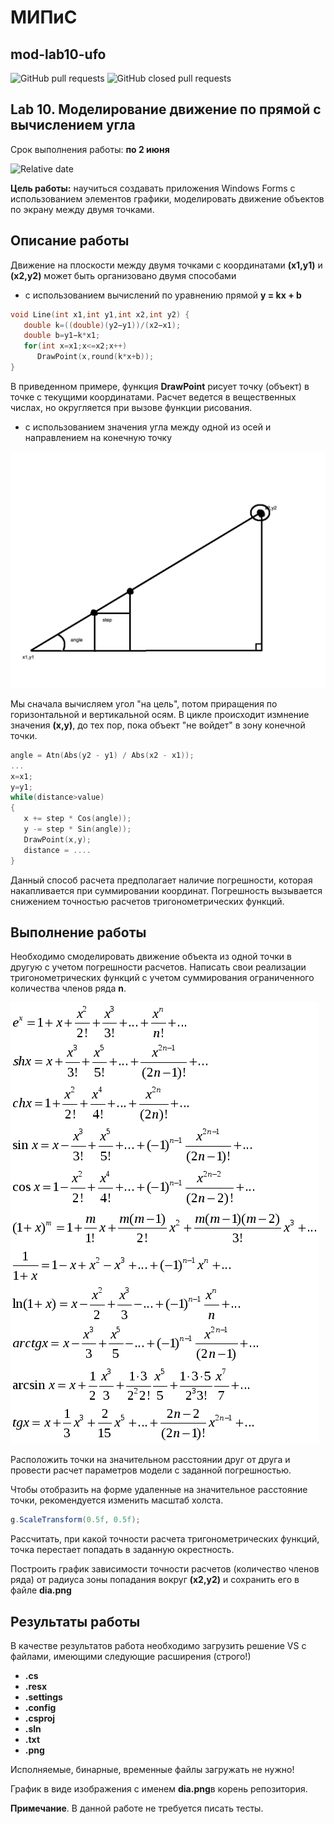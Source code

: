 # МИПиС
## mod-lab10-ufo

![GitHub pull requests](https://img.shields.io/github/issues-pr/UNN-IASR/mod-lab10-ufo)
![GitHub closed pull requests](https://img.shields.io/github/issues-pr-closed/UNN-IASR/mod-lab10-ufo)

## Lab 10. Моделирование движение по прямой с вычислением угла

Срок выполнения работы: **по 2 июня**

![Relative date](https://img.shields.io/date/1717362000)

**Цель работы:** научиться создавать приложения Windows Forms с использованием элементов графики, моделировать движение объектов по экрану между двумя точками.

## Описание работы

Движение на плоскости между двумя точками с координатами **(x1,y1)** и **(x2,y2)** может быть организовано двумя способами

- с использованием вычислений по уравнению прямой **y = kx + b**

```cpp
void Line(int x1,int y1,int x2,int y2) {
   double k=((double)(y2−y1))/(x2−x1); 
   double b=y1−k*x1;
   for(int x=x1;x<=x2;x++)
      DrawPoint(x,round(k*x+b));
} 
```
В приведенном примере, функция **DrawPoint** рисует точку (объект) в точке с текущими координатами. Расчет ведется в вещественных числах, но округляется при вызове функции рисования.

- с использованием значения угла между одной из осей и направлением на конечную точку

![](images/angle.png)

Мы сначала вычисляем угол "на цель", потом приращения по горизонтальной и вертикальной осям. В цикле происходит измнение значения **(x,y)**, до тех пор, пока объект "не войдет" в зону конечной точки. 

```cpp
angle = Atn(Abs(y2 - y1) / Abs(x2 - x1));
...
x=x1;
y=y1;
while(distance>value)
{
   x += step * Cos(angle));
   y -= step * Sin(angle));
   DrawPoint(x,y);
   distance = ....
}
```
Данный способ расчета предполагает наличие погрешности, которая накапливается при суммировании координат. Погрешность вызывается снижением точностью расчетов тригонометрических функций.


## Выполнение работы

Необходимо смоделировать движение объекта из одной точки в другую с учетом погрешности расчетов. Написать свои реализации тригонометрических функций с учетом суммирования ограниченного количества членов ряда **n**.

![](images/formulas.png)

Расположить точки на значительном расстоянии друг от друга и провести расчет параметров модели с заданной погрешностью.

Чтобы отобразить на форме удаленные на значительное расстояние точки, рекомендуется изменить масштаб холста.


```csharp
g.ScaleTransform(0.5f, 0.5f);
```

Рассчитать, при какой точности расчета тригонометрических функций, точка перестает попадать в заданную окрестность.

Построить график зависимости точности расчетов (количество членов ряда) от радиуса зоны попадания вокруг **(x2,y2)** и сохранить его в файле **dia.png**


## Результаты работы

В качестве результатов работа необходимо загрузить решение VS с файлами, имеющими следующие расширения (строго!)

- **.cs**
- **.resx**
- **.settings**
- **.config**
- **.csproj**
- **.sln**
- **.txt**
- **.png**

Исполняемые, бинарные, временные файлы загружать не нужно!

График в виде изображения с именем **dia.png**в корень репозитория.

**Примечание**. В данной работе не требуется писать тесты.
